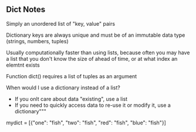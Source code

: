 
## Dict Notes

Simply an unordered list of "key, value" pairs

Dictionary keys are always unique and must be of an immutable data type 
(strings, numbers, tuples)

Usually computationally faster than using lists, because often you may have
a list that you don't know the size of ahead of time, or at what index an elemtnt
exists


Function dict() requires a list of tuples as an argument


When would I use a dictionary instead of a list?
 - If you onlt care about data "existing", use a list
 - If you need to quickly access data to re-use it or modify it, use a dictionary"""

mydict = [{"one": "fish", "two": "fish", "red": "fish", "blue": "fish"}]
